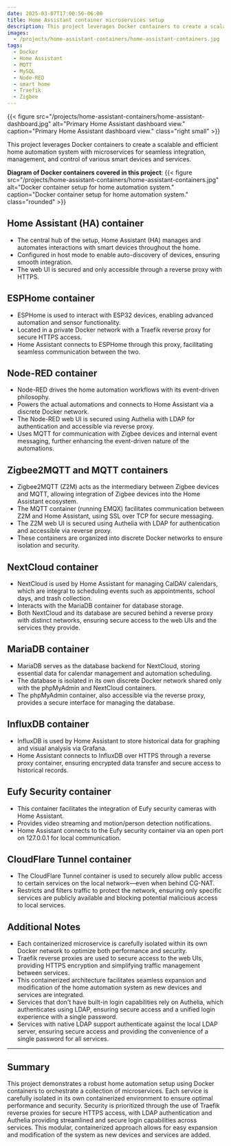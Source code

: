 ```yaml
---
date: 2025-03-07T17:00:56-06:00
title: Home Assistant container microservices setup
description: This project leverages Docker containers to create a scalable and efficient home automation system with microservices for seamless integration, management, and control of various smart devices and services.
images:
  - /projects/home-assistant-containers/home-assistant-containers.jpg
tags:
  - Docker
  - Home Assistant
  - MQTT
  - MySQL
  - Node-RED
  - smart home
  - Traefik
  - Zigbee
---
```

{{< figure src="/projects/home-assistant-containers/home-assistant-dashboard.jpg" alt="Primary Home Assistant dashboard view." caption="Primary Home Assistant dashboard view." class="right small" >}}

This project leverages Docker containers to create a scalable and efficient home automation system with microservices for seamless integration, management, and control of various smart devices and services.

**Diagram of Docker containers covered in this project**:
{{< figure src="/projects/home-assistant-containers/home-assistant-containers.jpg" alt="Docker container setup for home automation system." caption="Docker container setup for home automation system." class="rounded" >}}

## Home Assistant (HA) container

- The central hub of the setup, Home Assistant (HA) manages and automates interactions with smart devices throughout the home.
- Configured in host mode to enable auto-discovery of devices, ensuring smooth integration.
- The web UI is secured and only accessible through a reverse proxy with HTTPS.

## ESPHome container

- ESPHome is used to interact with ESP32 devices, enabling advanced automation and sensor functionality.
- Located in a private Docker network with a Traefik reverse proxy for secure HTTPS access.
- Home Assistant connects to ESPHome through this proxy, facilitating seamless communication between the two.

## Node-RED container

- Node-RED drives the home automation workflows with its event-driven philosophy.
- Powers the actual automations and connects to Home Assistant via a discrete Docker network.
- The Node-RED web UI is secured using Authelia with LDAP for authentication and accessible via reverse proxy.
- Uses MQTT for communication with Zigbee devices and internal event messaging, further enhancing the event-driven nature of the automations.

## Zigbee2MQTT and MQTT containers

- Zigbee2MQTT (Z2M) acts as the intermediary between Zigbee devices and MQTT, allowing integration of Zigbee devices into the Home Assistant ecosystem.
- The MQTT container (running EMQX) facilitates communication between Z2M and Home Assistant, using SSL over TCP for secure messaging.
- The Z2M web UI is secured using Authelia with LDAP for authentication and accessible via reverse proxy.
- These containers are organized into discrete Docker networks to ensure isolation and security.

## NextCloud container

- NextCloud is used by Home Assistant for managing CalDAV calendars, which are integral to scheduling events such as appointments, school days, and trash collection.
- Interacts with the MariaDB container for database storage.
- Both NextCloud and its database are secured behind a reverse proxy with distinct networks, ensuring secure access to the web UIs and the services they provide.

## MariaDB container

- MariaDB serves as the database backend for NextCloud, storing essential data for calendar management and automation scheduling.
- The database is isolated in its own discrete Docker network shared only with the phpMyAdmin and NextCloud containers.
- The phpMyAdmin container, also accessible via the reverse proxy, provides a secure interface for managing the database.

## InfluxDB container

- InfluxDB is used by Home Assistant to store historical data for graphing and visual analysis via Grafana.
- Home Assistant connects to InfluxDB over HTTPS through a reverse proxy container, ensuring encrypted data transfer and secure access to historical records.

## Eufy Security container

- This container facilitates the integration of Eufy security cameras with Home Assistant.
- Provides video streaming and motion/person detection notifications.
- Home Assistant connects to the Eufy security container via an open port on 127.0.0.1 for local communication.

## CloudFlare Tunnel container

- The CloudFlare Tunnel container is used to securely allow public access to certain services on the local network—even when behind CG-NAT.
- Restricts and filters traffic to protect the network, ensuring only specific services are publicly available and blocking potential malicious access to local services.

## Additional Notes

- Each containerized microservice is carefully isolated within its own Docker network to optimize both performance and security.
- Traefik reverse proxies are used to secure access to the web UIs, providing HTTPS encryption and simplifying traffic management between services.
- This containerized architecture facilitates seamless expansion and modification of the home automation system as new devices and services are integrated.
- Services that don't have built-in login capabilities rely on Authelia, which authenticates using LDAP, ensuring secure access and a unified login experience with a single password.
- Services with native LDAP support authenticate against the local LDAP server, ensuring secure access and providing the convenience of a single password for all services.

---

## Summary

This project demonstrates a robust home automation setup using Docker containers to orchestrate a collection of microservices. Each service is carefully isolated in its own containerized environment to ensure optimal performance and security. Security is prioritized through the use of Traefik reverse proxies for secure HTTPS access, with LDAP authentication and Authelia providing streamlined and secure login capabilities across services. This modular, containerized approach allows for easy expansion and modification of the system as new devices and services are added.
